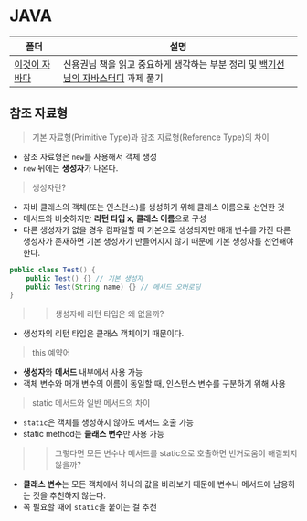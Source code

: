 # JAVA

| 폴더                                                                                                                                                     | 설명                                                                                                                                      |
| -------------------------------------------------------------------------------------------------------------------------------------------------------- | ----------------------------------------------------------------------------------------------------------------------------------------- |
| <a href = "https://github.com/zlzzlzz2l/TIL_Today-I-Learn/tree/master/JAVA/%EC%9D%B4%EA%B2%83%EC%9D%B4%20%EC%9E%90%EB%B0%94%EB%8B%A4"> 이것이 자바다</a> | 신용권님 책을 읽고 중요하게 생각하는 부분 정리 및 <a href = "https://github.com/whiteship/live-study">백기선님의 자바스터디</a> 과제 풀기 |

## 참조 자료형

> 기본 자료형(Primitive Type)과 참조 자료형(Reference Type)의 차이

- 참조 자료형은 `new`를 사용해서 객체 생성
- `new` 뒤에는 **생성자**가 나온다.

> 생성자란?

- 자바 클래스의 객체(또는 인스턴스)를 생성하기 위해 클래스 이름으로 선언한 것
- 메서드와 비슷하지만 **리턴 타입 x, 클래스 이름**으로 구성
- 다른 생성자가 없을 경우 컴파일할 때 기본으로 생성되지만 매개 변수를 가진 다른 생성자가 존재하면 기본 생성자가 만들어지지 않기 때문에 기본 생성자를 선언해야 한다.

```java
public class Test() {
    public Test() {} // 기본 생성자
    public Test(String name) {} // 메서드 오버로딩
}
```

> > 생성자에 리턴 타입은 왜 없을까?

- 생성자의 리턴 타입은 클래스 객체이기 때문이다.

> this 예약어

- **생성자**와 **메서드** 내부에서 사용 가능
- 객체 변수와 매개 변수의 이름이 동일할 때, 인스턴스 변수를 구분하기 위해 사용

> static 메서드와 일반 메서드의 차이

- `static`은 객체를 생성하지 않아도 메서드 호출 가능
- static method는 **클래스 변수**만 사용 가능

> > 그렇다면 모든 변수나 메서드를 static으로 호출하면 번거로움이 해결되지 않을까?

- **클래스 변수**는 모든 객체에서 하나의 값을 바라보기 때문에 변수나 메서드에 남용하는 것을 추천하지 않는다.
- 꼭 필요할 때에 `static`을 붙이는 걸 추천
